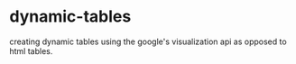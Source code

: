 # dynamic-tables
creating dynamic tables using the google's visualization api as opposed to html tables.
